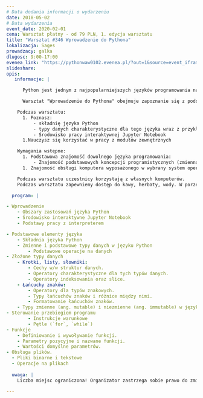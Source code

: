 ```yaml
---
# Data dodania informacji o wydarzeniu
date: 2018-05-02
# Data wydarzenia
event_date: 2020-02-01
cena: Warsztat płatny - od 79 PLN, 1. edycja warsztatu
title: "Warsztat #346 Wprowadzenie do Pythona"
lokalizacja: Sages
prowadzacy: galka
dlugosc: 9:00-17:00
evenea_link: "https://pythonwaw0102.evenea.pl/?out=1&source=event_iframe"
slideshare:
opis:
   informacje: |

      Python jest jednym z najpopularniejszych języków programowania na świecie. Dzięki swojej prostej składni i bogatym zestawie bibliotek znalazł miejsce w takich dziedzinach jak: analiza danych, uczenie maszynowe, aplikacje internetowe oraz wielu innych.

      Warsztat "Wprowadzenie do Pythona" obejmuje zapoznanie się z podstawami tego języka programowania. Program szkolenia obejmuje niezbędną teorię oraz zestawy ćwiczeń pozwalające na wypróbowanie poznanych zagadnień w praktyce. Warsztat powstał jako aktualizacja i dopasowanie do bieżących potrzeb wielokrotnie realizowanego w ramach Stacji IT warsztatu "Python - szybki start"

    Podczas warsztatu:
      1. Poznasz:
	      - składnię języka Python
	      - typy danych charakterystyczne dla tego języka wraz z przykładami ich zastosowania
	      - Środowisko pracy interaktywnej Jupyter Notebook
      1.Nauczysz się korzystać w pracy z modułów zewnętrznych

    Wymagania wstępne:
      1. Podstawowa znajomość dowolnego języka programowania:
	      - Znajomość podstawowych koncepcji programistycznych (zmienna, funkcja, pętla itp.).
      1. Znajomość obsługi komputera wyposażonego w wybrany system operacyjny wraz z podstawową obsługą linii poleceń: Windows, macOS, Linux.

    Podczas warsztatu uczestnicy korzystają z własnych komputerów.
    Podczas warsztatu zapewniemy dostęp do kawy, herbaty, wody. W porze obiadowej zapewniamy pizzę w wersji mięsnej lub wegatariańskiej.

  program: |

- Wprowadzenie
	- Obszary zastosowań języka Python
	- Środowisko interaktywne Jupyter Notebook
    - Podstawy pracy z interpreterem

- Podstawowe elementy języka
    - Składnia języka Python
    - Zmienne i podstawowe typy danych w języku Python
		- Podstawowe operacje na danych
- Złożone typy danych
	- Krotki, listy, słowniki:
        - Cechy w/w struktur danych.
        - Operatory charakterystyczne dla tych typów danych.
        - Operatory indeksowania oraz slice.
    - Łańcuchy znaków:
        - Operatory dla typów znakowych.
        - Typy łańcuchów znaków i różnice między nimi.
        - Formatowanie łańcuchów znaków.
    - Typy zmienne (ang. mutable) i niezmienne (ang. immutable) w języku Python
- Sterowanie przebiegiem programu
        - Instrukcje warunkowe
        - Pętle (`for`, `while`)
- Funkcje
    - Definiowanie i wywoływanie funkcji.
    - Parametry pozycyjne i nazwane funkcji.
    - Wartości domyślne parametrów.
- Obsługa plików.
  - Pliki binarne i tekstowe
  - Operacje na plikach
  
  uwaga: |
    Liczba miejsc ograniczona! Organizator zastrzega sobie prawo do zmiany lokalizacji wydarzenia oraz jego odwołania w przypadku niezgłoszenia się minimalnej liczby uczestników.

---
```

